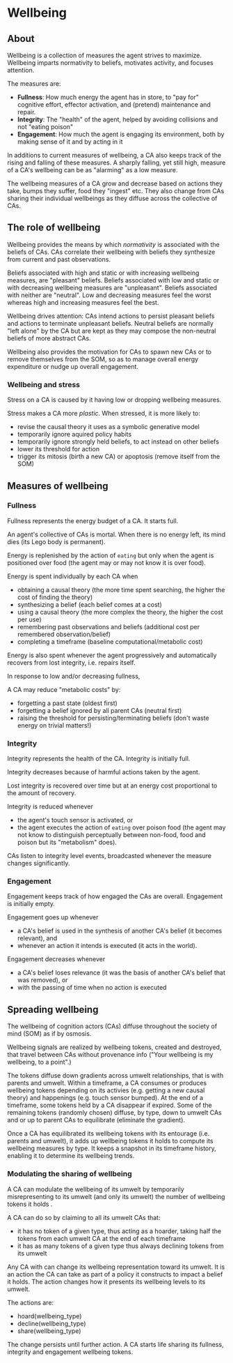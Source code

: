 # Wellbeing

## About

Wellbeing is a collection of measures the agent strives to maximize. Wellbeing imparts normativity to beliefs, motivates activity, and focuses attention.

The measures are:

* **Fullness**: How much energy the agent has in store, to "pay for" cognitive effort, effector activation, and (pretend) maintenance and repair.
* **Integrity**: The "health" of the agent, helped by avoiding collisions and not "eating poison"
* **Engagement**: How much the agent is engaging its environment, both by making sense of it and by acting in it

In additions to current measures of wellbeing, a CA also keeps track of the rising and falling of these measures. A sharply falling, yet still high, measure of a CA's wellbeing can be as "alarming" as a low measure.

The wellbeing measures of a CA grow and decrease based on actions they take, bumps they suffer, food they "ingest" etc. They also change from CAs sharing their individual wellbeings as they diffuse across the collective of CAs.

## The role of wellbeing

Wellbeing provides the means by which *normativity* is associated with the beliefs of CAs. CAs correlate their wellbeing with beliefs they synthesize from current and past observations.

Beliefs associated with high and static or with increasing wellbeing measures, are "pleasant" beliefs. Beliefs associated with low and static or with decreasing wellbeing measures are "unpleasant". Beliefs associated with neither are "neutral". Low and decreasing measures feel the worst whereas high and increasing measures feel the best.

Wellbeing drives attention: CAs intend actions to persist pleasant beliefs and actions to terminate unpleasant beliefs. Neutral beliefs are normally "left alone" by the CA but are kept as they may compose the non-neutral beliefs of more abstract CAs.

Wellbeing also provides the motivation for CAs to spawn new CAs or to remove themselves from the SOM, so as to manage overall energy expenditure or nudge up overall engagement.

### Wellbeing and stress

Stress on a CA is caused by it having low or dropping wellbeing measures.

Stress makes a CA more *plastic*. When stressed, it is more likely to:

* revise the causal theory it uses as a symbolic generative model
* temporarily ignore aquired policy habits
* temporarily ignore strongly held beliefs, to act instead on other beliefs
* lower its threshold for action
* trigger its mitosis (birth a new CA) or apoptosis (remove itself from the SOM)

## Measures of wellbeing

### Fullness

Fullness represents the energy budget of a CA. It starts full.

An agent's collective of CAs is mortal. When there is no energy left, its mind dies (its Lego body is permanent).

Energy is replenished by the action of `eating` but only when the agent is positioned over food (the agent may or may not know it is over food).

Energy is spent individually by each CA when

* obtaining a causal theory (the more time spent searching, the higher the cost of finding the theory)
* synthesizing a belief (each belief comes at a cost)
* using a causal theory (the more complex the theory, the higher the cost per use)
* remembering past observations and beliefs (additional cost per remembered observation/belief)
* completing a timeframe (baseline computational/metabolic cost)

Energy is also spent whenever the agent progressively and automatically recovers from lost integrity, i.e. repairs itself.

In response to low and/or decreasing fullness,

A CA may reduce "metabolic costs" by:

* forgetting a past state (oldest first)
* forgetting a belief ignored by all parent CAs (neutral first)
* raising the threshold for persisting/terminating beliefs (don't waste energy on trivial matters!)

### Integrity

Integrity represents the health of the CA. Integrity is initially full.

Integrity decreases because of harmful actions taken by the agent.

Lost integrity is recovered over time but at an energy cost proportional to the amount of recovery.

Integrity is reduced whenever

* the agent's touch sensor is activated, or
* the agent executes the action of `eating` over poison food (the agent may not know to distinguish perceptually between non-food, food and poison but its "metabolism" does).

CAs listen to integrity level events, broadcasted whenever the measure changes significantly.

### Engagement

Engagement keeps track of how engaged the CAs are overall. Engagement is initially empty.

Engagement goes up whenever

* a CA's belief is used in the synthesis of another CA's belief (it becomes relevant), and
* whenever an action it intends is executed (it acts in the world).

Engagement decreases whenever

* a CA's belief loses relevance (it was the basis of another CA's belief that was removed), or
* with the passing of time when no action is executed

## Spreading wellbeing

The wellbeing of cognition actors (CAs) diffuse throughout the society of mind (SOM) as if by osmosis.

Wellbeing signals are realized by wellbeing tokens, created and destroyed, that travel between CAs without provenance info ("Your wellbeing is my wellbeing, to a point".)

The tokens diffuse down gradients across umwelt relationships, that is with parents and umwelt. Within a timeframe, a CA consumes or produces wellbeing tokens depending on its activies (e.g. getting a new causal theory) and happenings (e.g. touch sensor bumped). At the end of a timeframe, some tokens held by a CA disappear if expired. Some of the remaining tokens (randomly chosen) diffuse, by type, down to umwelt CAs and or up to parent CAs to equilibrate (eliminate the gradient).

Once a CA has equilibrated its wellbeing tokens with its entourage (i.e. parents and umwelt), it adds up wellbeing tokens it holds to compute its wellbeing measures by type. It keeps a snapshot in its timeframe history, enabling it to determine its wellbeing trends.

### Modulating the sharing of wellbeing

A CA can modulate the wellbeing of its umwelt by temporarily misrepresenting to its umwelt (and only its umwelt) the number of wellbeing tokens it holds .

A CA can do so by claiming to all its umwelt CAs that:

* it has no token of a given type, thus acting as a hoarder, taking half the tokens from each umwelt CA at the end of each timeframe
* it has as many tokens of a given type thus always declining tokens from its umwelt

Any CA with can change its wellbeing representation toward its umwelt. It is an action the CA can take as part of a policy it constructs to impact a belief it holds. The action changes how it presents its wellbeing levels to its umwelt.

The actions are:

* hoard(wellbeing_type)
* decline(wellbeing_type)
* share(wellbeing_type)

 The change persists until further action. A CA starts life sharing its fullness, integrity and engagement wellbeing tokens.
